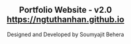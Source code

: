 <h2 align="center">
  Portfolio Website - v2.0<br/>
  <a href="https://ngtuthanhan.github.io" target="_blank">https://ngtuthanhan.github.io</a>
</h2>
<div align="center">
  Designed and Developed by Soumyajit Behera
</div>


 
